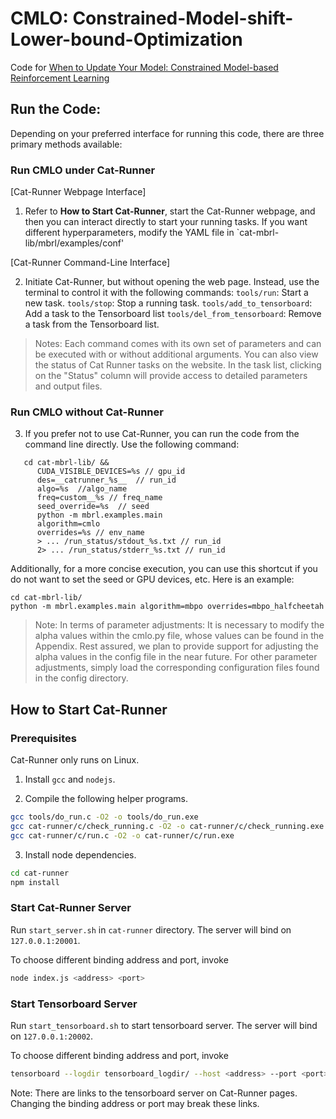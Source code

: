# CMLO: Constrained-Model-shift-Lower-bound-Optimization

Code for [When to Update Your Model: Constrained Model-based Reinforcement Learning](https://arxiv.org/abs/2210.08349)


## Run the Code:

Depending on your preferred interface for running this code, there are three primary methods available:
### Run CMLO under Cat-Runner 

[Cat-Runner Webpage Interface]

1. Refer to **How to Start Cat-Runner**, start the Cat-Runner webpage, and then you can interact directly to start your running tasks. If you want different hyperparameters, modify the YAML file in `cat-mbrl-lib/mbrl/examples/conf'

[Cat-Runner Command-Line Interface]

2. Initiate Cat-Runner, but without opening the web page. Instead, use the terminal to control it with the following commands:
`tools/run`: Start a new task.
`tools/stop`: Stop a running task.
`tools/add_to_tensorboard`: Add a task to the Tensorboard list
`tools/del_from_tensorboard`: Remove a task from the Tensorboard list.

> Notes: Each command comes with its own set of parameters and can be executed with or without additional arguments.
You can also view the status of Cat Runner tasks on the website. In the task list, clicking on the "Status" column will provide access to detailed parameters and output files.

### Run CMLO without Cat-Runner 

3. If you prefer not to use Cat-Runner, you can run the code from the command line directly. Use the following command: 
```
   cd cat-mbrl-lib/ &&
      CUDA_VISIBLE_DEVICES=%s // gpu_id
      des=__catrunner_%s__  // run_id
      algo=%s  //algo_name
      freq=custom__%s // freq_name
      seed_override=%s  // seed
      python -m mbrl.examples.main
      algorithm=cmlo
      overrides=%s // env_name
      > ... /run_status/stdout_%s.txt // run_id
      2> ... /run_status/stderr_%s.txt // run_id
```

Additionally, for a more concise execution, you can use this shortcut if you do not want to set the seed or GPU devices, etc.
Here is an example:

```
cd cat-mbrl-lib/
python -m mbrl.examples.main algorithm=mbpo overrides=mbpo_halfcheetah
```

> Note: In terms of parameter adjustments:
It is necessary to modify the alpha values within the cmlo.py file, whose values can be found in the Appendix.  Rest assured, we plan to provide support for adjusting the alpha values in the config file in the near future. For other parameter adjustments, simply load the corresponding configuration files found in the config directory. 

## How to Start Cat-Runner 
### Prerequisites

Cat-Runner only runs on Linux.

1. Install `gcc` and `nodejs`. 

2. Compile the following helper programs.

```bash
gcc tools/do_run.c -O2 -o tools/do_run.exe
gcc cat-runner/c/check_running.c -O2 -o cat-runner/c/check_running.exe
gcc cat-runner/c/run.c -O2 -o cat-runner/c/run.exe
```

3. Install node dependencies.

```bash
cd cat-runner
npm install
```

### Start Cat-Runner Server

Run `start_server.sh` in `cat-runner` directory. The server will bind on `127.0.0.1:20001`.

To choose different binding address and port, invoke

```bash
node index.js <address> <port>
```

### Start Tensorboard Server

Run `start_tensorboard.sh` to start tensorboard server. The server will bind on `127.0.0.1:20002`.

To choose different binding address and port, invoke

```bash
tensorboard --logdir tensorboard_logdir/ --host <address> --port <port>
```

Note: There are links to the tensorboard server on Cat-Runner pages. Changing the binding address or port may break these links.

